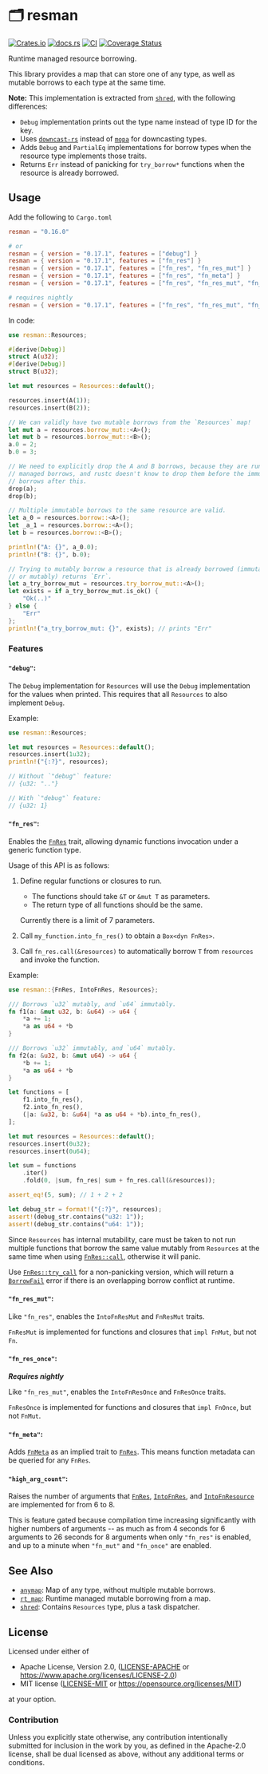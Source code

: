 # 🗂️ resman

[![Crates.io](https://img.shields.io/crates/v/resman.svg)](https://crates.io/crates/resman)
[![docs.rs](https://img.shields.io/docsrs/resman)](https://docs.rs/resman)
[![CI](https://github.com/azriel91/resman/workflows/CI/badge.svg)](https://github.com/azriel91/resman/actions/workflows/ci.yml)
[![Coverage Status](https://codecov.io/gh/azriel91/resman/branch/main/graph/badge.svg)](https://codecov.io/gh/azriel91/resman)

Runtime managed resource borrowing.

This library provides a map that can store one of any type, as well as
mutable borrows to each type at the same time.

**Note:** This implementation is extracted from [`shred`], with the
following differences:

* `Debug` implementation prints out the type name instead of type ID for the
  key.
* Uses [`downcast-rs`] instead of [`mopa`] for downcasting types.
* Adds `Debug` and `PartialEq` implementations for borrow types when the
  resource type implements those traits.
* Returns `Err` instead of panicking for `try_borrow*` functions when the
  resource is already borrowed.

## Usage

Add the following to `Cargo.toml`

```toml
resman = "0.16.0"

# or
resman = { version = "0.17.1", features = ["debug"] }
resman = { version = "0.17.1", features = ["fn_res"] }
resman = { version = "0.17.1", features = ["fn_res", "fn_res_mut"] }
resman = { version = "0.17.1", features = ["fn_res", "fn_meta"] }
resman = { version = "0.17.1", features = ["fn_res", "fn_res_mut", "fn_meta"] }

# requires nightly
resman = { version = "0.17.1", features = ["fn_res", "fn_res_mut", "fn_res_once"] }
```

In code:

```rust
use resman::Resources;

#[derive(Debug)]
struct A(u32);
#[derive(Debug)]
struct B(u32);

let mut resources = Resources::default();

resources.insert(A(1));
resources.insert(B(2));

// We can validly have two mutable borrows from the `Resources` map!
let mut a = resources.borrow_mut::<A>();
let mut b = resources.borrow_mut::<B>();
a.0 = 2;
b.0 = 3;

// We need to explicitly drop the A and B borrows, because they are runtime
// managed borrows, and rustc doesn't know to drop them before the immutable
// borrows after this.
drop(a);
drop(b);

// Multiple immutable borrows to the same resource are valid.
let a_0 = resources.borrow::<A>();
let _a_1 = resources.borrow::<A>();
let b = resources.borrow::<B>();

println!("A: {}", a_0.0);
println!("B: {}", b.0);

// Trying to mutably borrow a resource that is already borrowed (immutably
// or mutably) returns `Err`.
let a_try_borrow_mut = resources.try_borrow_mut::<A>();
let exists = if a_try_borrow_mut.is_ok() {
    "Ok(..)"
} else {
    "Err"
};
println!("a_try_borrow_mut: {}", exists); // prints "Err"
```

### Features

#### `"debug"`:

The `Debug` implementation for `Resources` will use the `Debug`
implementation for the values when printed. This requires that all
`Resources` to also implement `Debug`.

Example:

```rust
use resman::Resources;

let mut resources = Resources::default();
resources.insert(1u32);
println!("{:?}", resources);

// Without `"debug"` feature:
// {u32: ".."}

// With `"debug"` feature:
// {u32: 1}
```

#### `"fn_res"`:

Enables the [`FnRes`] trait, allowing dynamic functions invocation under a
generic function type.

Usage of this API is as follows:

1. Define regular functions or closures to run.

    - The functions should take `&T` or `&mut T` as parameters.
    - The return type of all functions should be the same.

    Currently there is a limit of 7 parameters.

2. Call `my_function.into_fn_res()` to obtain a `Box<dyn FnRes>`.
3. Call `fn_res.call(&resources)` to automatically borrow `T` from
   `resources` and invoke the function.

Example:

```rust
use resman::{FnRes, IntoFnRes, Resources};

/// Borrows `u32` mutably, and `u64` immutably.
fn f1(a: &mut u32, b: &u64) -> u64 {
    *a += 1;
    *a as u64 + *b
}

/// Borrows `u32` immutably, and `u64` mutably.
fn f2(a: &u32, b: &mut u64) -> u64 {
    *b += 1;
    *a as u64 + *b
}

let functions = [
    f1.into_fn_res(),
    f2.into_fn_res(),
    (|a: &u32, b: &u64| *a as u64 + *b).into_fn_res(),
];

let mut resources = Resources::default();
resources.insert(0u32);
resources.insert(0u64);

let sum = functions
    .iter()
    .fold(0, |sum, fn_res| sum + fn_res.call(&resources));

assert_eq!(5, sum); // 1 + 2 + 2

let debug_str = format!("{:?}", resources);
assert!(debug_str.contains("u32: 1"));
assert!(debug_str.contains("u64: 1"));
```

Since `Resources` has internal mutability, care must be taken to not run
multiple functions that borrow the same value mutably from `Resources` at
the same time when using [`FnRes::call`], otherwise it will panic.

Use [`FnRes::try_call`] for a non-panicking version, which will return a
[`BorrowFail`] error if there is an overlapping borrow conflict at runtime.

#### `"fn_res_mut"`:

Like `"fn_res"`, enables the `IntoFnResMut` and `FnResMut` traits.

`FnResMut` is implemented for functions and closures that `impl FnMut`, but
not `Fn`.

#### `"fn_res_once"`:

***Requires nightly***

Like `"fn_res_mut"`, enables the `IntoFnResOnce` and `FnResOnce` traits.

`FnResOnce` is implemented for functions and closures that `impl FnOnce`,
but not `FnMut`.

#### `"fn_meta"`:

Adds [`FnMeta`] as an implied trait to [`FnRes`]. This means function
metadata can be queried for any `FnRes`.

#### `"high_arg_count"`:

Raises the number of arguments that [`FnRes`], [`IntoFnRes`], and
[`IntoFnResource`] are implemented for from 6 to 8.

This is feature gated because compilation time increasing significantly with
higher numbers of arguments -- as much as from 4 seconds for 6 arguments
to 26 seconds for 8 arguments when only `"fn_res"` is enabled, and up to a
minute when `"fn_mut"` and `"fn_once"` are enabled.


## See Also

* [`anymap`]: Map of any type, without multiple mutable borrows.
* [`rt_map`]: Runtime managed mutable borrowing from a map.
* [`shred`]: Contains `Resources` type, plus a task dispatcher.

[`anymap`]: https://github.com/chris-morgan/anymap
[`downcast-rs`]: https://github.com/marcianx/downcast-rs
[`mopa`]: https://github.com/chris-morgan/mopa
[`rt_map`]: https://github.com/azriel91/rt_map
[`shred`]: https://github.com/amethyst/shred

## License

Licensed under either of

* Apache License, Version 2.0, ([LICENSE-APACHE] or <https://www.apache.org/licenses/LICENSE-2.0>)
* MIT license ([LICENSE-MIT] or <https://opensource.org/licenses/MIT>)

at your option.

### Contribution

Unless you explicitly state otherwise, any contribution intentionally submitted for inclusion in the work by you, as defined in the Apache-2.0 license, shall be dual licensed as above, without any additional terms or conditions.

[LICENSE-APACHE]: LICENSE-APACHE
[LICENSE-MIT]: LICENSE-MIT

[`BorrowFail`]: https://docs.rs/resman/latest/resman/enum.BorrowFail.html
[`FnMeta`]: https://docs.rs/fn_meta/latest/fn_meta/trait.FnMeta.html
[`IntoFnRes`]: https://docs.rs/resman/latest/resman/trait.IntoFnRes.html
[`IntoFnResource`]: https://docs.rs/resman/latest/resman/trait.IntoFnResource.html
[`FnRes`]: https://docs.rs/resman/latest/resman/trait.FnRes.html
[`FnRes::call`]: https://docs.rs/resman/latest/resman/trait.FnRes.html#tymethod.call
[`FnRes::try_call`]: https://docs.rs/resman/latest/resman/trait.FnRes.html#tymethod.try_call